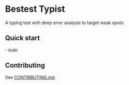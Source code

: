 # Bestest Typist

A typing test with deep error analysis to target weak spots.

## Quick start
*- todo*

## Contributing
See [CONTRIBUTING.md](CONTRIBUTING.md).

